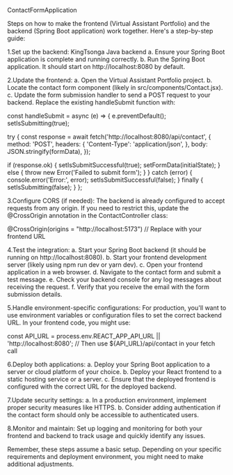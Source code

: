 ContactFormApplication

Steps on how to make the frontend (Virtual Assistant Portfolio) and the backend (Spring Boot application) work together. Here's a step-by-step guide:

1.Set up the backend: KingTsonga Java backend 
a. Ensure your Spring Boot application is complete and running correctly. 
b. Run the Spring Boot application. It should start on http://localhost:8080 by default.

2.Update the frontend: 
a. Open the Virtual Assistant Portfolio project. 
b. Locate the contact form component (likely in src/components/Contact.jsx). 
c. Update the form submission handler to send a POST request to your backend. Replace the existing handleSubmit function with:

const handleSubmit = async (e) => { e.preventDefault(); setIsSubmitting(true);

try { const response = await fetch('http://localhost:8080/api/contact', { method: 'POST', headers: { 'Content-Type': 'application/json', }, body: JSON.stringify(formData), });

if (response.ok) {
  setIsSubmitSuccessful(true);
  setFormData(initialState);
} else {
  throw new Error('Failed to submit form');
}
} catch (error) { console.error('Error:', error); setIsSubmitSuccessful(false); } finally { setIsSubmitting(false); } };


3.Configure CORS (if needed):
The backend is already configured to accept requests from any origin. If you need to restrict this, update the @CrossOrigin annotation in the ContactController class:

@CrossOrigin(origins = "http://localhost:5173") // Replace with your frontend URL

4.Test the integration: 
a. Start your Spring Boot backend (it should be running on http://localhost:8080). 
b. Start your frontend development server (likely using npm run dev or yarn dev). 
c. Open your frontend application in a web browser. d. Navigate to the contact form and submit a test message. e. Check your backend console for any log messages about receiving the request. f. Verify that you receive the email with the form submission details.

5.Handle environment-specific configurations:
For production, you'll want to use environment variables or configuration files to set the correct backend URL. 
In your frontend code, you might use:

const API_URL = process.env.REACT_APP_API_URL || 'http://localhost:8080'; // Then use ${API_URL}/api/contact in your fetch call

6.Deploy both applications: 
a. Deploy your Spring Boot application to a server or cloud platform of your choice. 
b. Deploy your React frontend to a static hosting service or a server. 
c. Ensure that the deployed frontend is configured with the correct URL for the deployed backend.

7.Update security settings: 
a. In a production environment, implement proper security measures like HTTPS. 
b. Consider adding authentication if the contact form should only be accessible to authenticated users.

8.Monitor and maintain:
Set up logging and monitoring for both your frontend and backend to track usage and quickly identify any issues.

Remember, these steps assume a basic setup. 
Depending on your specific requirements and deployment environment, you might need to make additional adjustments.
